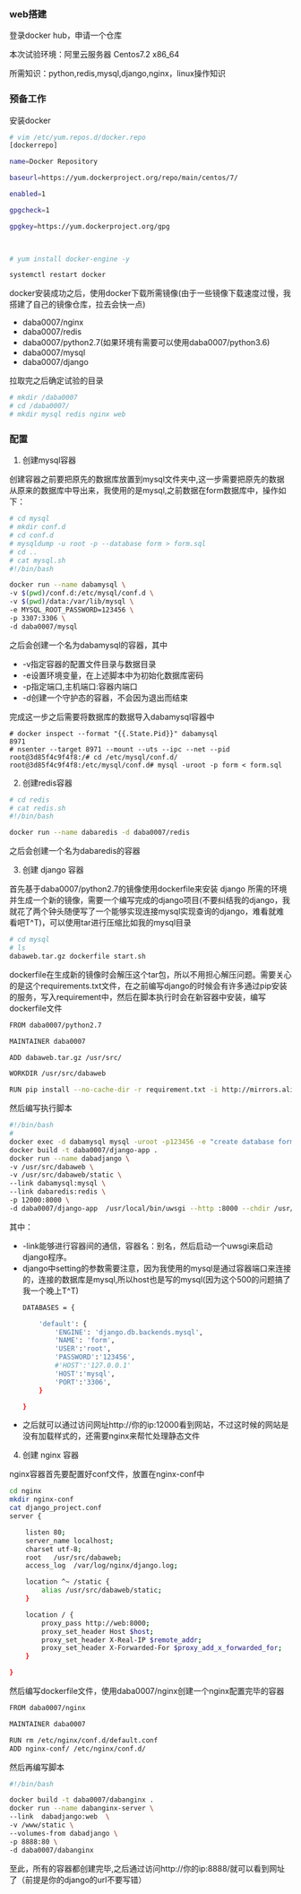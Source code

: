 ### web搭建
登录docker hub，申请一个仓库


本次试验环境：阿里云服务器 Centos7.2 x86_64

所需知识：python,redis,mysql,django,nginx，linux操作知识

### 预备工作
安装docker
```bash
# vim /etc/yum.repos.d/docker.repo
[dockerrepo]

name=Docker Repository

baseurl=https://yum.dockerproject.org/repo/main/centos/7/

enabled=1

gpgcheck=1

gpgkey=https://yum.dockerproject.org/gpg

 

# yum install docker-engine -y

systemctl restart docker
```
docker安装成功之后，使用docker下载所需镜像(由于一些镜像下载速度过慢，我搭建了自己的镜像仓库，拉去会快一点)
* daba0007/nginx
* daba0007/redis
* daba0007/python2.7(如果环境有需要可以使用daba0007/python3.6)
* daba0007/mysql
* daba0007/django

拉取完之后确定试验的目录
```bash
# mkdir /daba0007
# cd /daba0007/
# mkdir mysql redis nginx web
```

### 配置

1. 创建mysql容器

创建容器之前要把原先的数据库放置到mysql文件夹中,这一步需要把原先的数据从原来的数据库中导出来，我使用的是mysql,之前数据在form数据库中，操作如下：
```bash
# cd mysql
# mkdir conf.d
# cd conf.d
# mysqldump -u root -p --database form > form.sql
# cd ..
# cat mysql.sh
#!/bin/bash

docker run --name dabamysql \
-v $(pwd)/conf.d:/etc/mysql/conf.d \
-v $(pwd)/data:/var/lib/mysql \
-e MYSQL_ROOT_PASSWORD=123456 \
-p 3307:3306 \
-d daba0007/mysql

```
之后会创建一个名为dabamysql的容器，其中
* -v指定容器的配置文件目录与数据目录
* -e设置环境变量，在上述脚本中为初始化数据库密码
* -p指定端口,主机端口:容器内端口
* -d创建一个守护态的容器，不会因为退出而结束

完成这一步之后需要将数据库的数据导入dabamysql容器中
```
# docker inspect --format "{{.State.Pid}}" dabamysql
8971
# nsenter --target 8971 --mount --uts --ipc --net --pid
root@3d85f4c9f4f8:/# cd /etc/mysql/conf.d/
root@3d85f4c9f4f8:/etc/mysql/conf.d# mysql -uroot -p form < form.sql
```

2. 创建redis容器
```bash
# cd redis
# cat redis.sh
#!/bin/bash

docker run --name dabaredis -d daba0007/redis
```
之后会创建一个名为dabaredis的容器

3. 创建 django 容器

首先基于daba0007/python2.7的镜像使用dockerfile来安装 django 所需的环境并生成一个新的镜像，需要一个编写完成的django项目(不要纠结我的django，我就花了两个钟头随便写了一个能够实现连接mysql实现查询的django，难看就难看吧T^T)，可以使用tar进行压缩比如我的mysql目录
```bash
# cd mysql
# ls
dabaweb.tar.gz dockerfile start.sh 
```
dockerfile在生成新的镜像时会解压这个tar包，所以不用担心解压问题。需要关心的是这个requirements.txt文件，在之前编写django的时候会有许多通过pip安装的服务，写入requirement中，然后在脚本执行时会在新容器中安装，编写dockerfile文件
```bash
FROM daba0007/python2.7

MAINTAINER daba0007

ADD dabaweb.tar.gz /usr/src/

WORKDIR /usr/src/dabaweb

RUN pip install --no-cache-dir -r requirement.txt -i http://mirrors.aliyun.com/pypi/simple/ --trusted-host mirrors.aliyun.com

```
然后编写执行脚本
```bash
#!/bin/bash
#
docker exec -d dabamysql mysql -uroot -p123456 -e "create database form;"
docker build -t daba0007/django-app .
docker run --name dabadjango \
-v /usr/src/dabaweb \
-v /usr/src/dabaweb/static \
--link dabamysql:mysql \
--link dabaredis:redis \
-p 12000:8000 \
-d daba0007/django-app  /usr/local/bin/uwsgi --http :8000 --chdir /usr/src/dabaweb -w dabaweb.wsgi

```
其中：
* -link能够进行容器间的通信，容器名：别名，然后启动一个uwsgi来启动django程序。
* django中setting的参数需要注意，因为我使用的mysql是通过容器端口来连接的，连接的数据库是mysql,所以host也是写的mysql(因为这个500的问题搞了我一个晚上T^T)
    ```bash
    DATABASES = {
    
        'default': {
            'ENGINE': 'django.db.backends.mysql',
            'NAME': 'form',
            'USER':'root',
            'PASSWORD':'123456',
            #'HOST':'127.0.0.1'
            'HOST':'mysql',
            'PORT':'3306',
        }
    
    }

    ```
* 之后就可以通过访问网址http://你的ip:12000看到网站，不过这时候的网站是没有加载样式的，还需要nginx来帮忙处理静态文件

4. 创建 nginx 容器

nginx容器首先要配置好conf文件，放置在nginx-conf中
```bash
cd nginx
mkdir nginx-conf
cat django_project.conf
server {

    listen 80;
    server_name localhost;
    charset utf-8;
    root   /usr/src/dabaweb;
    access_log  /var/log/nginx/django.log;

    location ^~ /static {
        alias /usr/src/dabaweb/static;
    }

    location / {
        proxy_pass http://web:8000;
        proxy_set_header Host $host;
        proxy_set_header X-Real-IP $remote_addr;
        proxy_set_header X-Forwarded-For $proxy_add_x_forwarded_for;
    }

}

```
然后编写dockerfile文件，使用daba0007/nginx创建一个nginx配置完毕的容器
```bash
FROM daba0007/nginx

MAINTAINER daba0007

RUN rm /etc/nginx/conf.d/default.conf
ADD nginx-conf/ /etc/nginx/conf.d/

```
然后再编写脚本
```bash
#!/bin/bash

docker build -t daba0007/dabanginx .
docker run --name dabanginx-server \
--link  dabadjango:web  \
-v /www/static \
--volumes-from dabadjango \
-p 8888:80 \
-d daba0007/dabanginx

```
至此，所有的容器都创建完毕,之后通过访问http://你的ip:8888/就可以看到网址了（前提是你的django的url不要写错）
